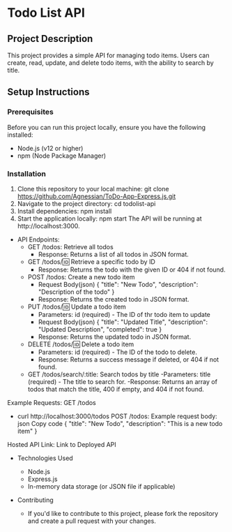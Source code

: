 # Todo List API

## Project Description
This project provides a simple API for managing todo items. Users can create, read, update, and delete todo items, with the ability to search by title.

## Setup Instructions

### Prerequisites
Before you can run this project locally, ensure you have the following installed:

- Node.js (v12 or higher)
- npm (Node Package Manager)

### Installation
1. Clone this repository to your local machine:
   git clone https://github.com/Agnessian/ToDo-App-Express.js.git
2. Navigate to the project directory:
    cd todolist-api
3. Install dependencies:
    npm install
4. Start the application locally:
    npm start
The API will be running at http://localhost:3000.

- API Endpoints:
    - GET /todos: Retrieve all todos
        - Response: Returns a list of all todos in JSON format.
    - GET /todos/:id: Retrieve a specific todo by ID
        - Response: Returns the todo with the given ID or 404 if not found.
    - POST /todos: Create a new todo item
        - Request Body(json)
            {
                "title": "New Todo",
                "description": "Description of the todo"
            }
        - Response: Returns the created todo in JSON format.
    - PUT /todos/:id: Update a todo item
        - Parameters: id (required) - The ID of thr todo item to update
        - Request Body(json)
            {
                "title": "Updated Title",
                "description": "Updated Description",
                "completed": true
            }
        - Response: Returns the updated todo in JSON format.
    - DELETE /todos/:id: Delete a todo item
        - Parameters: id (required) - The ID of the todo to delete.
        - Response: Returns a success message if deleted, or 404 if not found.
    - GET /todos/search/:title: Search todos by title
        -Parameters: title (required) - The title to search for.
        -Response: Returns an array of todos that match the title, 400 if empty, and 404 if not found.

Example Requests:
GET /todos
- curl http://localhost:3000/todos
POST /todos: Example request body:
json
Copy code
{
    "title": "New Todo",
    "description": "This is a new todo item"
}

Hosted API Link:
Link to Deployed API

- Technologies Used
    - Node.js
    - Express.js
    - In-memory data storage (or JSON file if applicable)

- Contributing
    - If you'd like to contribute to this project, please fork the repository and create a pull request with your changes.


